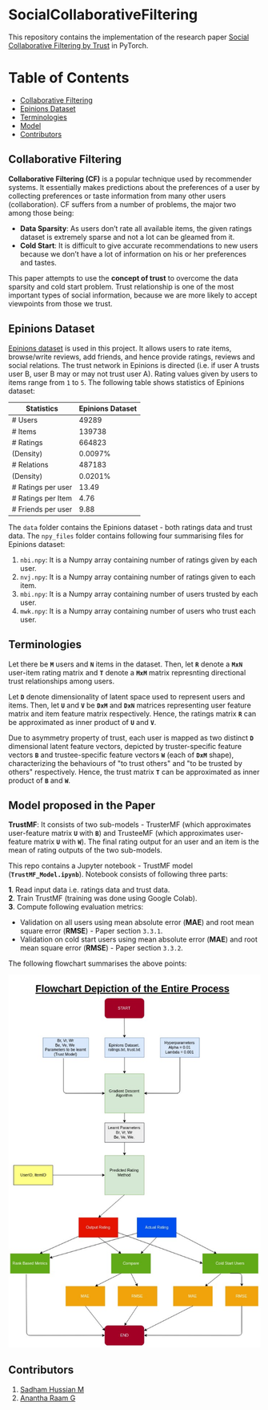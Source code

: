 # SocialCollaborativeFiltering
This repository contains the implementation of the research paper [Social Collaborative Filtering by Trust](https://www.computer.org/csdl/journal/tp/2017/08/07558226/13rRUwbs1TN) in PyTorch. 

# Table of Contents
- [Collaborative Filtering](#collaborative-filtering)
- [Epinions Dataset](#epinions-dataset)
- [Terminologies](#terminologies)
- [Model](#model-proposed-in-the-paper)
- [Contributors](#contributors)

## Collaborative Filtering

**Collaborative Filtering (CF)** is a popular technique used by recommender systems. It essentially makes predictions about the preferences of a user by collecting preferences or taste information from many other users (collaboration). CF suffers from a number of problems, the major two among those being:
* **Data Sparsity**: As users don’t rate all available items, the given ratings dataset is extremely sparse and not a lot can be gleamed from it.
* **Cold Start**: It is difficult to give accurate recommendations to new users because we don’t have a lot of information on his or her preferences and tastes.

This paper attempts to use the **concept of trust** to overcome the data sparsity and cold start problem. Trust relationship is one of the most important types of social information, because we are more likely to accept viewpoints from those we trust.

## Epinions Dataset

[Epinions dataset](http://www.trustlet.org/downloaded_epinions.html) is used in this project. It allows users to rate items, browse/write reviews, add friends, and hence provide ratings, reviews and social relations. The trust network in Epinions is directed (i.e. if user A trusts user B, user B may or may not trust user A). Rating values given by users to items range from `1` to `5`. The following table shows statistics of Epinions dataset:

| Statistics         | Epinions Dataset |
|--------------------|------------------|
| # Users            |       49289      |
| # Items            |      139738      |
| # Ratings          |      664823      |
| (Density)          |      0.0097%     |
| # Relations        |      487183      |
| (Density)          |      0.0201%     |
| # Ratings per user |       13.49      |
| # Ratings per Item |       4.76       |
| # Friends per user |       9.88       |

The `data` folder contains the Epinions dataset - both ratings data and trust data. The `npy_files` folder contains following four summarising files for Epinions dataset:

1. `nbi.npy`: It is a Numpy array containing number of ratings given by each user.
2. `nvj.npy`: It is a Numpy array containing number of ratings given to each item.
3. `mbi.npy`: It is a Numpy array containing number of users trusted by each user.
4. `mwk.npy`: It is a Numpy array containing number of users who trust each user.

## Terminologies

Let there be **`M`** users and **`N`** items in the dataset. Then, let **`R`** denote a **`MxN`** user-item rating matrix and **`T`** denote a **`MxM`** matrix represnting directional trust relationships among users. 

Let **`D`** denote dimensionality of latent space used to represent users and items. Then, let **`U`** and **`V`** be **`DxM`** and **`DxN`** matrices representing user feature matrix and item feature matrix respectively. Hence, the ratings matrix **`R`** can be approximated as inner product of **`U`** and **`V`**. 

Due to asymmetry property of trust, each user is mapped as two distinct **`D`** dimensional latent feature vectors, depicted by truster-specific feature vectors **`B`** and trustee-specific feature vectors **`W`** (each of **`DxM`** shape), characterizing the behaviours of "to trust others" and "to be trusted by others" respectively. Hence, the trust matrix **`T`** can be approximated as inner product of **`B`** and **`W`**.

## Model proposed in the Paper
**TrustMF**: It consists of two sub-models - TrusterMF (which approximates user-feature matrix **`U`** with **`B`**) and TrusteeMF (which approximates user-feature matrix **`U`** with **`W`**). The final rating output for an user and an item is the mean of rating outputs of the two sub-models.

This repo contains a Jupyter notebook - TrustMF model (**`TrustMF_Model.ipynb`**). Notebook consists of following three parts:

**1**. Read input data i.e. ratings data and trust data.  
**2**. Train TrustMF (training was done using Google Colab).  
**3**. Compute following evaluation metrics:  
  * Validation on all users using mean absolute error (**MAE**) and root mean square error (**RMSE**) - Paper section `3.3.1`.
  * Validation on cold start users using mean absolute error (**MAE**) and root mean square error (**RMSE**) - Paper section `3.3.2`.

The following flowchart summarises the above points:

![Flowchart](./images/flowchart.png)

## Contributors
1. [Sadham Hussian M](https://github.com/Sadham-Hussian)
2. [Anantha Raam G](https://github.com/AnanthaRaam)
